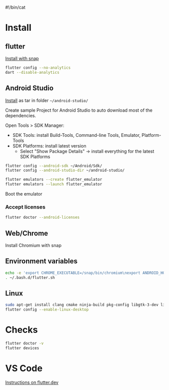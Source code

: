 #!/bin/cat

# Install

## flutter

[Install with snap](https://docs.flutter.dev/get-started/install/linux)

```sh
flutter config --no-analytics
dart --disable-analytics
```

## Android Studio

[Install](https://developer.android.com/studio) as tar in folder `~/android-studio/`

Create sample Project for Android Studio to auto download most of the dependencies.

Open Tools > SDK Manager: 
- SDK Tools: install Build-Tools, Command-line Tools, Emulator, Platform-Tools
- SDK Platforms: install latest version
    - Select "Show Package Details" -> install everything for the latest SDK Platforms

```sh
flutter config --android-sdk ~/Android/Sdk/
flutter config --android-studio-dir ~/android-studio/

flutter emulators --create flutter_emulator
flutter emulators --launch flutter_emulator
```

Boot the emulator

### Accept licenses

```sh
flutter doctor --android-licenses
```

## Web/Chrome

Install Chromium with snap

## Environment variables

```sh
echo -e 'export CHROME_EXECUTABLE=/snap/bin/chromium\nexport ANDROID_HOME=$HOME/Android/Sdk\nexport JAVA_HOME=$HOME/android-studio/jre\nexport PATH=$PATH:$ANDROID_HOME/cmdline-tools/latest/bin:$ANDROID_HOME/platform-tools' > ~/.bash.d/flutter.sh
. ~/.bash.d/flutter.sh
```

## Linux

```sh
sudo apt-get install clang cmake ninja-build pkg-config libgtk-3-dev liblzma-dev
flutter config --enable-linux-desktop
```

# Checks

```sh
flutter doctor -v
flutter devices
```

# VS Code

[Instructions on flutter.dev](https://docs.flutter.dev/get-started/test-drive?tab=vscode)
